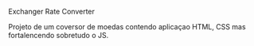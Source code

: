 Exchanger Rate Converter

Projeto de um coversor de moedas contendo aplicaçao HTML, CSS mas fortalencendo sobretudo o JS.


